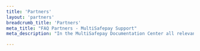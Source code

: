 ```yaml
---
title: 'Partners'
layout: 'partners'
breadcrumb_title: 'Partners'
meta_title: "FAQ Partners - MultiSafepay Support"
meta_description: "In the MultiSafepay Documentation Center all relevant information regarding our Partners, plugins and API. As well as Support pages for Payment Method, Tools and General Questions. You can also find the contact details of our Support Team and Integration Team."

---
```


